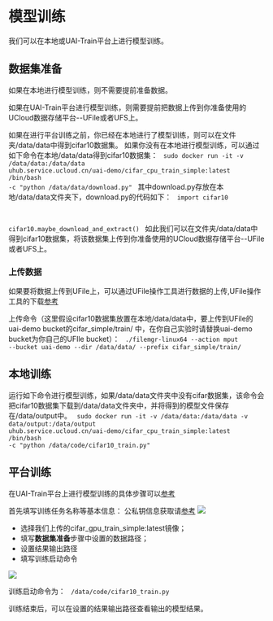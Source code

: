 

# 模型训练
我们可以在本地或UAI-Train平台上进行模型训练。

## 数据集准备
如果在本地进行模型训练，则不需要提前准备数据。

如果在UAI-Train平台进行模型训练，则需要提前把数据上传到你准备使用的UCloud数据存储平台--UFile或者UFS上。

如果在进行平台训练之前，你已经在本地进行了模型训练，则可以在文件夹/data/data中得到cifar10数据集。
如果你没有在本地进行模型训练，可以通过如下命令在本地/data/data得到cifar10数据集：
<code>
sudo docker run -it -v /data/data:/data/data  uhub.service.ucloud.cn/uai-demo/cifar_cpu_train_simple:latest /bin/bash -c "python /data/data/download.py"
</code>
其中download.py存放在本地/data/data文件夹下，download.py的代码如下：
<code>
import cifar10

cifar10.maybe_download_and_extract()
</code>
如此我们可以在文件夹/data/data中得到cifar10数据集，将该数据集上传到你准备使用的UCloud数据存储平台--UFile或者UFS上。

### 上传数据

如果要将数据上传到UFile上，可以通过UFile操作工具进行数据的上传,UFile操作工具的下载[参考](uai-train/set-up/tf-mnist/train)

上传命令（这里假设cifar10数据集放置在本地/data/data中，要上传到UFile的 uai-demo bucket的cifar\_simple/train/ 中，在你自己实验时请替换uai-demo bucket为你自己的UFIle bucket）：
<code>
./filemgr-linux64 --action mput --bucket uai-demo --dir /data/data/  --prefix cifar_simple/train/
</code>

## 本地训练
运行如下命令进行模型训练，如果/data/data文件夹中没有cifar数据集，该命令会把cifar10数据集下载到/data/data文件夹中，并将得到的模型文件保存在/data/output中。
<code>
sudo docker run -it -v /data/data:/data/data -v data/output:/data/output uhub.service.ucloud.cn/uai-demo/cifar_cpu_train_simple:latest /bin/bash -c "python /data/code/cifar10_train.py"
</code>

## 平台训练
在UAI-Train平台上进行模型训练的具体步骤可以[参考](uai-train/set-up/tf-mnist/train)

首先填写训练任务名称等基本信息：
公私钥信息获取请[参考](uai-train/basic/key)
![](/ai/uai-train/images/case/cifar/a.png)

  * 选择我们上传的cifar\_gpu\_train\_simple:latest镜像；
  * 填写**数据集准备**步骤中设置的数据路径；
  * 设置结果输出路径
  * 填写训练启动命令

![](/ai/uai-train/images/case/cifar/h.png)

训练启动命令为：
<code>
/data/code/cifar10_train.py
</code>

训练结束后，可以在设置的结果输出路径查看输出的模型结果。

